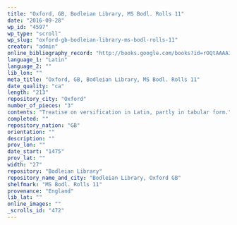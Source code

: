 ```yaml
---
title: "Oxford, GB, Bodleian Library, MS Bodl. Rolls 11"
date: "2016-09-28"
wp_id: "4597"
wp_type: "scroll"
wp_slug: "oxford-gb-bodleian-library-ms-bodl-rolls-11"
creator: "admin"
online_bibliography_record: "http://books.google.com/books?id=rOQtAAAAIAAJ&pg=PA558&lpg=PA558&dq=bodleian+library+pedigree+roll+2&source=bl&ots=YViuDY6a0W&sig=pR7fAhw7X8fupSiBIUJnBkRSl3I&hl=en&sa=X&ei=_-HCU4qzOMykyATosYLgCg&ved=0CD0Q6AEwBQ#v=onepage&q=bodleian%20library%20pedigree%20roll%202&f=false  p.563"
language_1: "Latin"
language_2: ""
lib_lon: ""
meta_title: "Oxford, GB, Bodleian Library, MS Bodl. Rolls 11"
date_quality: "ca"
length: "213"
repository_city: "Oxford"
number_of_pieces: "3"
contents: "Treatise on versification in Latin, partly in tabular form."
completed: ""
repository_nation: "GB"
orientation: ""
description: ""
prov_lon: ""
date_start: "1475"
prov_lat: ""
width: "27"
repository: "Bodleian Library"
repository_name_and_city: "Bodleian Library, Oxford GB"
shelfmark: "MS Bodl. Rolls 11"
provenance: "England"
lib_lat: ""
online_images: ""
_scrolls_id: "472"
---
```



